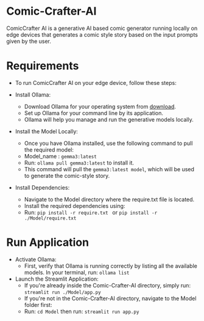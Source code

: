 # Comic-Crafter-AI
ComicCrafter AI is a generative AI based comic generator running locally on edge devices that generates a comic style story based on the input prompts given by the user.

# Requirements
- To run ComicCrafter AI on your edge device, follow these steps:
- Install Ollama:
    - Download Ollama for your operating system from [download](https://ollama.com/).
    - Set up Ollama for your command line by its application.
    - Ollama will help you manage and run the generative models locally.

- Install the Model Locally:
    - Once you have Ollama installed, use the following command to pull the required model:
    - Model_name : `gemma3:latest`
    - Run: `ollama pull gemma3:latest` to install it.
    - This command will pull the `gemma3:latest model`, which will be used to generate the comic-style story.
  
- Install Dependencies:
    - Navigate to the Model directory where the require.txt file is located.
    - Install the required dependencies using:
    - Run: `pip install -r require.txt ` or `pip install -r ./Model/require.txt`

# Run Application
- Activate Ollama:
    - First, verify that Ollama is running correctly by listing all the available models. In your terminal, run: `ollama list`
- Launch the Streamlit Application:
    - If you're already inside the Comic-Crafter-AI directory, simply run: `streamlit run ./Model/app.py`
    - If you're not in the Comic-Crafter-AI directory, navigate to the Model folder first:
    - Run: `cd Model` then run: `streamlit run app.py`
